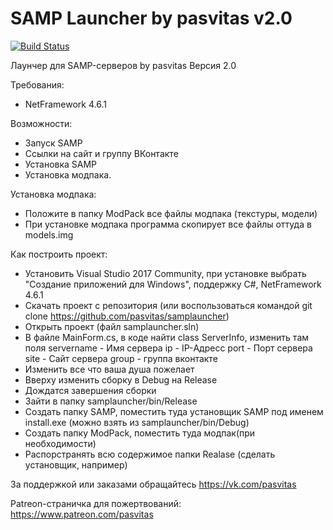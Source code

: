 # SAMP Launcher by pasvitas v2.0
[![Build Status](https://travis-ci.org/pasvitas/samplauncher.svg?branch=master)](https://travis-ci.org/pasvitas/samplauncher)

Лаунчер для SAMP-серверов by pasvitas
Версия 2.0

Требования:
* NetFramework 4.6.1

Возможности:
* Запуск SAMP
* Ссылки на сайт и группу ВКонтакте
* Установка SAMP
* Установка модпака.

Установка модпака:
* Положите в папку ModPack все файлы модпака (текстуры, модели)
* При установке модпака программа скопирует все файлы оттуда в models.img

Как построить проект:
* Установить Visual Studio 2017 Community, при установке выбрать "Создание приложений для Windows", поддержку C#, NetFramework 4.6.1
* Скачать проект с репозитория (или воспользоваться командой git clone https://github.com/pasvitas/samplauncher)
* Открыть проект (файл samplauncher.sln)
* В файле MainForm.cs, в коде найти class ServerInfo, изменить там поля
servername - Имя сервера
ip - IP-Адресс
port - Порт сервера
site - Сайт сервера
group - группа вконтакте
* Изменить все что ваша душа пожелает
* Вверху изменить сборку в Debug на Release
* Дождатся завершения сборки
* Зайти в папку samplauncher/bin/Release
* Создать папку SAMP, поместить туда установщик SAMP под именем install.exe (можно взять из samplauncher/bin/Debug)
* Создать папку ModPack, поместить туда модпак(при необходимости)
* Распорстранять всю содержимое папки Realase (сделать установщик, например)

За поддержкой или заказами обращайтесь https://vk.com/pasvitas

Patreon-страничка для пожертвований: https://www.patreon.com/pasvitas
